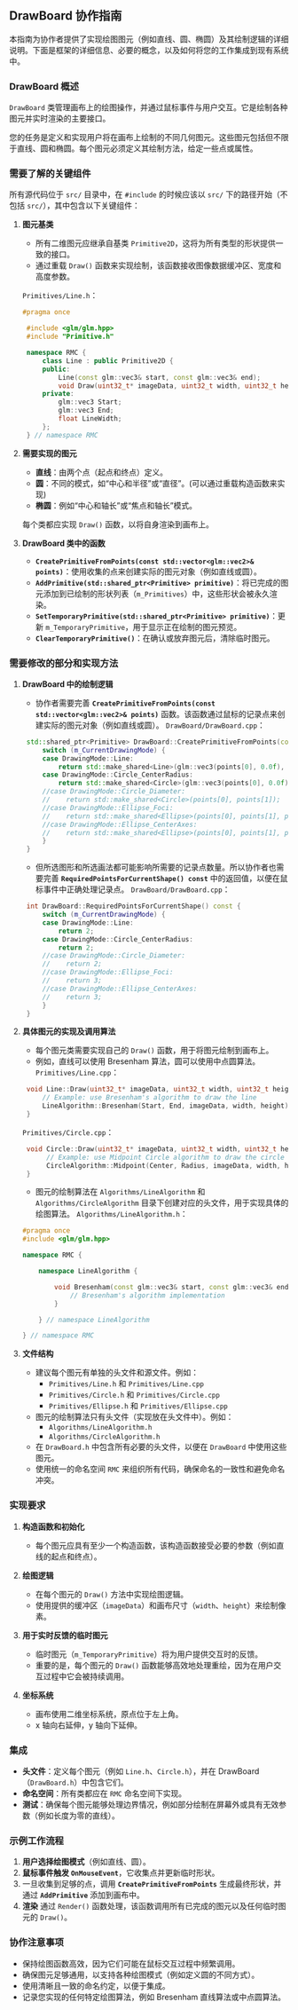 ## DrawBoard 协作指南

本指南为协作者提供了实现绘图图元（例如直线、圆、椭圆）及其绘制逻辑的详细说明。下面是框架的详细信息、必要的概念，以及如何将您的工作集成到现有系统中。

### DrawBoard 概述
`DrawBoard` 类管理画布上的绘图操作，并通过鼠标事件与用户交互。它是绘制各种图元并实时渲染的主要接口。

您的任务是定义和实现用户将在画布上绘制的不同几何图元。这些图元包括但不限于直线、圆和椭圆。每个图元必须定义其绘制方法，给定一些点或属性。

### 需要了解的关键组件

所有源代码位于 `src/` 目录中，在 `#include` 的时候应该以 `src/` 下的路径开始（不包括 `src/`），其中包含以下关键组件：

1. **图元基类**
   - 所有二维图元应继承自基类 `Primitive2D`，这将为所有类型的形状提供一致的接口。
   - 通过重载 `Draw()` 函数来实现绘制，该函数接收图像数据缓冲区、宽度和高度参数。

   `Primitives/Line.h`：
   ```cpp
   #pragma once

    #include <glm/glm.hpp>
    #include "Primitive.h"

    namespace RMC {
        class Line : public Primitive2D {
        public:
            Line(const glm::vec3& start, const glm::vec3& end);
            void Draw(uint32_t* imageData, uint32_t width, uint32_t height) const override;
        private:
            glm::vec3 Start;
            glm::vec3 End;
            float LineWidth;
        };
    } // namespace RMC
   ```

2. **需要实现的图元**
   - **直线**：由两个点（起点和终点）定义。
   - **圆**：不同的模式，如“中心和半径”或“直径”。(可以通过重载构造函数来实现)
   - **椭圆**：例如“中心和轴长”或“焦点和轴长”模式。

   每个类都应实现 `Draw()` 函数，以将自身渲染到画布上。

3. **DrawBoard 类中的函数**
   - **`CreatePrimitiveFromPoints(const std::vector<glm::vec2>& points)`**：使用收集的点来创建实际的图元对象（例如直线或圆）。
   - **`AddPrimitive(std::shared_ptr<Primitive> primitive)`**：将已完成的图元添加到已绘制的形状列表（`m_Primitives`）中，这些形状会被永久渲染。
   - **`SetTemporaryPrimitive(std::shared_ptr<Primitive> primitive)`**：更新 `m_TemporaryPrimitive`，用于显示正在绘制的图元预览。
   - **`ClearTemporaryPrimitive()`**：在确认或放弃图元后，清除临时图元。

### 需要修改的部分和实现方法

1. **DrawBoard 中的绘制逻辑**
   - 协作者需要完善 **`CreatePrimitiveFromPoints(const std::vector<glm::vec2>& points)`** 函数。该函数通过鼠标的记录点来创建实际的图元对象（例如直线或圆）。
   `DrawBoard/DrawBoard.cpp`：
   ```cpp
    std::shared_ptr<Primitive> DrawBoard::CreatePrimitiveFromPoints(const std::vector<glm::vec2>& points) {
        switch (m_CurrentDrawingMode) {
        case DrawingMode::Line:
            return std::make_shared<Line>(glm::vec3(points[0], 0.0f), glm::vec3(points[1], 0.0f));
        case DrawingMode::Circle_CenterRadius:
            return std::make_shared<Circle>(glm::vec3(points[0], 0.0f), glm::distance(points[0], points[1]));
        //case DrawingMode::Circle_Diameter:
        //    return std::make_shared<Circle>(points[0], points[1]);
        //case DrawingMode::Ellipse_Foci:
        //    return std::make_shared<Ellipse>(points[0], points[1], points[2]);
        //case DrawingMode::Ellipse_CenterAxes:
        //    return std::make_shared<Ellipse>(points[0], points[1], points[2]);
        }
    }
   ```

    - 但所选图形和所选画法都可能影响所需要的记录点数量。所以协作者也需要完善 **`RequiredPointsForCurrentShape() const`** 中的返回值，以便在鼠标事件中正确处理记录点。
   `DrawBoard/DrawBoard.cpp`：
   ```cpp
    int DrawBoard::RequiredPointsForCurrentShape() const {
        switch (m_CurrentDrawingMode) {
        case DrawingMode::Line:
            return 2;
        case DrawingMode::Circle_CenterRadius:
            return 2;
        //case DrawingMode::Circle_Diameter:
        //    return 2;
        //case DrawingMode::Ellipse_Foci:
        //    return 3;
        //case DrawingMode::Ellipse_CenterAxes:
        //    return 3;
        }
    }
   ```

2. **具体图元的实现及调用算法**
   - 每个图元类需要实现自己的 `Draw()` 函数，用于将图元绘制到画布上。
   - 例如，直线可以使用 Bresenham 算法，圆可以使用中点圆算法。
   `Primitives/Line.cpp`：
   ```cpp
    void Line::Draw(uint32_t* imageData, uint32_t width, uint32_t height) const {
        // Example: use Bresenham's algorithm to draw the line
        LineAlgorithm::Bresenham(Start, End, imageData, width, height);
    }
   ```
    `Primitives/Circle.cpp`：
    ```cpp
     void Circle::Draw(uint32_t* imageData, uint32_t width, uint32_t height) const {
          // Example: use Midpoint Circle algorithm to draw the circle
          CircleAlgorithm::Midpoint(Center, Radius, imageData, width, height);
     }
    ```
    - 图元的绘制算法在 `Algorithms/LineAlgorithm` 和 `Algorithms/CircleAlgorithm` 目录下创建对应的头文件，用于实现具体的绘图算法。
    `Algorithms/LineAlgorithm.h`：
    ```cpp
    #pragma once
    #include <glm/glm.hpp>

    namespace RMC {

        namespace LineAlgorithm {

            void Bresenham(const glm::vec3& start, const glm::vec3& end, uint32_t* imageData, uint32_t width, uint32_t height) {
                // Bresenham's algorithm implementation
            }

        } // namespace LineAlgorithm

    } // namespace RMC
    ```

3. **文件结构**
   - 建议每个图元有单独的头文件和源文件。例如：
     - `Primitives/Line.h` 和 `Primitives/Line.cpp`
     - `Primitives/Circle.h` 和 `Primitives/Circle.cpp`
     - `Primitives/Ellipse.h` 和 `Primitives/Ellipse.cpp`
   - 图元的绘制算法只有头文件（实现放在头文件中）。例如：
     - `Algorithms/LineAlgorithm.h`
     - `Algorithms/CircleAlgorithm.h`
   - 在 `DrawBoard.h` 中包含所有必要的头文件，以便在 `DrawBoard` 中使用这些图元。
   - 使用统一的命名空间 `RMC` 来组织所有代码，确保命名的一致性和避免命名冲突。

### 实现要求

1. **构造函数和初始化**
   - 每个图元应具有至少一个构造函数，该构造函数接受必要的参数（例如直线的起点和终点）。

2. **绘图逻辑**
   - 在每个图元的 `Draw()` 方法中实现绘图逻辑。
   - 使用提供的缓冲区（`imageData`）和画布尺寸（`width`、`height`）来绘制像素。

3. **用于实时反馈的临时图元**
   - 临时图元（`m_TemporaryPrimitive`）将为用户提供交互时的反馈。
   - 重要的是，每个图元的 `Draw()` 函数能够高效地处理重绘，因为在用户交互过程中它会被持续调用。

4. **坐标系统**
   - 画布使用二维坐标系统，原点位于左上角。
   - x 轴向右延伸，y 轴向下延伸。

### 集成
- **头文件**：定义每个图元（例如 `Line.h`、`Circle.h`），并在 DrawBoard（`DrawBoard.h`）中包含它们。
- **命名空间**：所有类都应在 `RMC` 命名空间下实现。
- **测试**：确保每个图元能够处理边界情况，例如部分绘制在屏幕外或具有无效参数（例如长度为零的直线）。

### 示例工作流程
1. **用户选择绘图模式**（例如直线、圆）。
2. **鼠标事件触发 `OnMouseEvent`**，它收集点并更新临时形状。
3. 一旦收集到足够的点，调用 **`CreatePrimitiveFromPoints`** 生成最终形状，并通过 **`AddPrimitive`** 添加到画布中。
4. **渲染** 通过 `Render()` 函数处理，该函数调用所有已完成的图元以及任何临时图元的 `Draw()`。

### 协作注意事项
- 保持绘图函数高效，因为它们可能在鼠标交互过程中频繁调用。
- 确保图元足够通用，以支持各种绘图模式（例如定义圆的不同方式）。
- 使用清晰且一致的命名约定，以便于集成。
- 记录您实现的任何特定绘图算法，例如 Bresenham 直线算法或中点圆算法。
